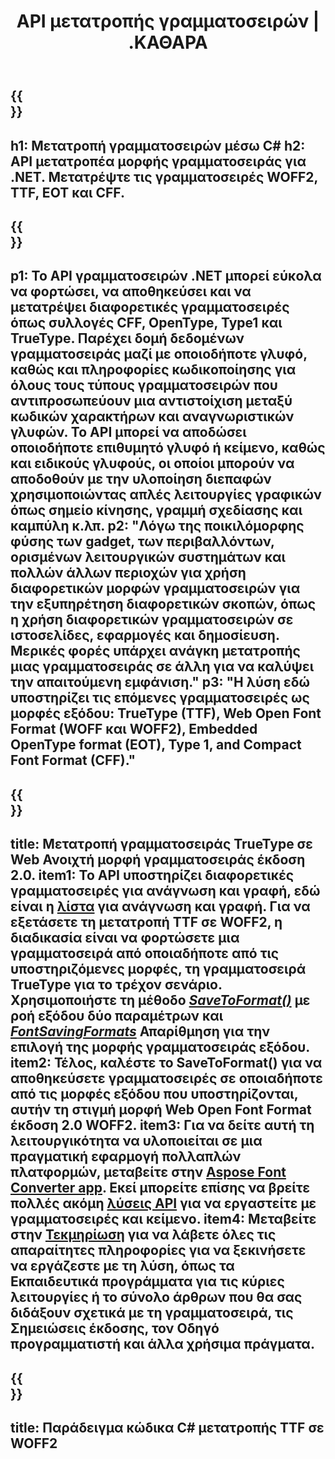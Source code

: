 ﻿---
translation: true
template: /_templates/conversion-net.md
title: API μετατροπής γραμματοσειρών | .ΚΑΘΑΡΑ
url: /net/conversion/
description: Λειτουργία μετατροπής γραμματοσειράς. Μετατρέψτε διαφορετικές γραμματοσειρές όπως CFF, EOT, WOFF, TTF και Type 1 με μερικές γραμμές κώδικα C# μέσω της βιβλιοθήκης .NET.
keywords: μετατροπέας γραμματοσειρών .net, net μετατροπέα γραμματοσειρών, κάλυψη γραμματοσειράς c#
family: font
platformtag: net
feature: conversion
---

{{<section banner>}}
---
h1: Μετατροπή γραμματοσειρών μέσω C#
h2: API μετατροπέα μορφής γραμματοσειράς για .NET. Μετατρέψτε τις γραμματοσειρές WOFF2, TTF, EOT και CFF.
---

{{<section overview>}}
---
p1: Το API γραμματοσειρών .NET μπορεί εύκολα να φορτώσει, να αποθηκεύσει και να μετατρέψει διαφορετικές γραμματοσειρές όπως συλλογές CFF, OpenType, Type1 και TrueType. Παρέχει δομή δεδομένων γραμματοσειράς μαζί με οποιοδήποτε γλυφό, καθώς και πληροφορίες κωδικοποίησης για όλους τους τύπους γραμματοσειρών που αντιπροσωπεύουν μια αντιστοίχιση μεταξύ κωδικών χαρακτήρων και αναγνωριστικών γλυφών. Το API μπορεί να αποδώσει οποιοδήποτε επιθυμητό γλυφό ή κείμενο, καθώς και ειδικούς γλυφούς, οι οποίοι μπορούν να αποδοθούν με την υλοποίηση διεπαφών χρησιμοποιώντας απλές λειτουργίες γραφικών όπως σημείο κίνησης, γραμμή σχεδίασης και καμπύλη κ.λπ.
p2: "Λόγω της ποικιλόμορφης φύσης των gadget, των περιβαλλόντων, ορισμένων λειτουργικών συστημάτων και πολλών άλλων περιοχών για χρήση διαφορετικών μορφών γραμματοσειρών για την εξυπηρέτηση διαφορετικών σκοπών, όπως η χρήση διαφορετικών γραμματοσειρών σε ιστοσελίδες, εφαρμογές και δημοσίευση. Μερικές φορές υπάρχει ανάγκη μετατροπής μιας γραμματοσειράς σε άλλη για να καλύψει την απαιτούμενη εμφάνιση."
p3: "Η λύση εδώ υποστηρίζει τις επόμενες γραμματοσειρές ως μορφές εξόδου: TrueType (TTF), Web Open Font Format (WOFF και WOFF2), Embedded OpenType format (EOT), Type 1, and Compact Font Format (CFF)."
---

{{<section feature1>}}
---
title: Μετατροπή γραμματοσειράς TrueType σε Web Ανοιχτή μορφή γραμματοσειράς έκδοση 2.0.
item1: Το API υποστηρίζει διαφορετικές γραμματοσειρές για ανάγνωση και γραφή, εδώ είναι η [λίστα](https://docs.aspose.com/font/net/convert/#formats-supported-for-reading-andor-writing) για ανάγνωση και γραφή. Για να εξετάσετε τη μετατροπή TTF σε WOFF2, η διαδικασία είναι να φορτώσετε μια γραμματοσειρά από οποιαδήποτε από τις υποστηριζόμενες μορφές, τη γραμματοσειρά TrueType για το τρέχον σενάριο. Χρησιμοποιήστε τη μέθοδο [*SaveToFormat()*](https://reference.aspose.com/font/net/aspose.font/font/methods/savetoformat) με ροή εξόδου δύο παραμέτρων και [*FontSavingFormats*](https://reference.aspose.com/font/net/aspose.font/fontsavingformats) Απαρίθμηση για την επιλογή της μορφής γραμματοσειράς εξόδου.
item2: Τέλος, καλέστε το SaveToFormat() για να αποθηκεύσετε γραμματοσειρές σε οποιαδήποτε από τις μορφές εξόδου που υποστηρίζονται, αυτήν τη στιγμή μορφή Web Open Font Format έκδοση 2.0 WOFF2.
item3: Για να δείτε αυτή τη λειτουργικότητα να υλοποιείται σε μια πραγματική εφαρμογή πολλαπλών πλατφορμών, μεταβείτε στην [Aspose Font Converter app](https://products.aspose.app/font/conversion). Εκεί μπορείτε επίσης να βρείτε πολλές ακόμη [λύσεις API](https://products.aspose.app/font/applications) για να εργαστείτε με γραμματοσειρές και κείμενο.
item4: Μεταβείτε στην [Τεκμηρίωση](https://docs.aspose.com/font/net/) για να λάβετε όλες τις απαραίτητες πληροφορίες για να ξεκινήσετε να εργάζεστε με τη λύση, όπως τα Εκπαιδευτικά προγράμματα για τις κύριες λειτουργίες ή το σύνολο άρθρων που θα σας διδάξουν σχετικά με τη γραμματοσειρά, τις Σημειώσεις έκδοσης, τον Οδηγό προγραμματιστή και άλλα χρήσιμα πράγματα.
---

{{<section codeexample>}}
---
title: Παράδειγμα κώδικα C# μετατροπής TTF σε WOFF2
---

